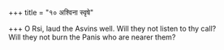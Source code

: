 +++
title = "१० अश्विना स्वृषे"

+++
O Rsi, laud the Asvins well. Will they not listen to thy call?  
     Will they not burn the Panis who are nearer them?